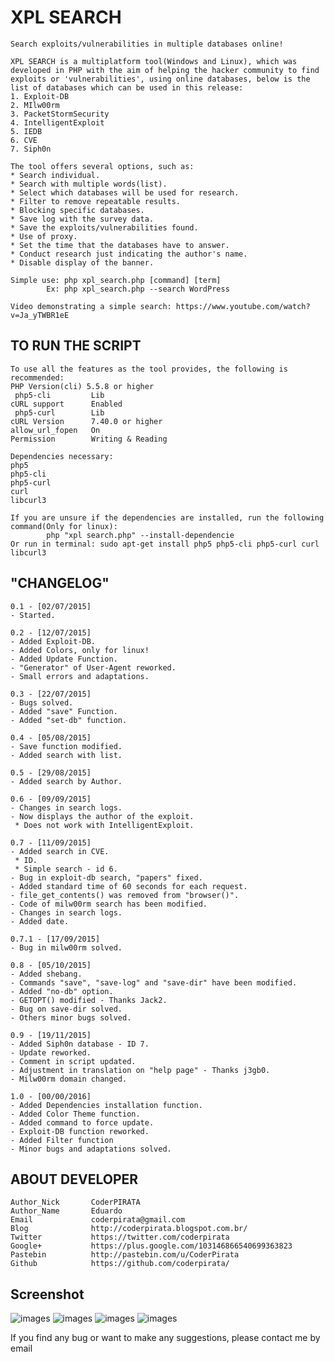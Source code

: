 XPL SEARCH
===============
```
Search exploits/vulnerabilities in multiple databases online!

XPL SEARCH is a multiplatform tool(Windows and Linux), which was developed in PHP with the aim of helping the hacker community to find exploits or 'vulnerabilities', using online databases, below is the list of databases which can be used in this release:
1. Exploit-DB
2. MIlw00rm
3. PacketStormSecurity
4. IntelligentExploit
5. IEDB
6. CVE
7. Siph0n

The tool offers several options, such as:
* Search individual.
* Search with multiple words(list).
* Select which databases will be used for research.
* Filter to remove repeatable results.
* Blocking specific databases.
* Save log with the survey data.
* Save the exploits/vulnerabilities found.
* Use of proxy.
* Set the time that the databases have to answer.
* Conduct research just indicating the author's name.
* Disable display of the banner.

Simple use: php xpl_search.php [command] [term]
        Ex: php xpl_search.php --search WordPress

Video demonstrating a simple search: https://www.youtube.com/watch?v=Ja_yTWBR1eE
```

TO RUN THE SCRIPT
----
```
To use all the features as the tool provides, the following is recommended:
PHP Version(cli) 5.5.8 or higher
 php5-cli         Lib
cURL support      Enabled
 php5-curl        Lib
cURL Version      7.40.0 or higher
allow_url_fopen   On
Permission        Writing & Reading

Dependencies necessary:
php5
php5-cli
php5-curl
curl
libcurl3

If you are unsure if the dependencies are installed, run the following command(Only for linux):
        php "xpl search.php" --install-dependencie
Or run in terminal: sudo apt-get install php5 php5-cli php5-curl curl libcurl3
```

"CHANGELOG"
----
```
0.1 - [02/07/2015]
- Started.

0.2 - [12/07/2015]
- Added Exploit-DB.
- Added Colors, only for linux!
- Added Update Function.
- "Generator" of User-Agent reworked.
- Small errors and adaptations.

0.3 - [22/07/2015]
- Bugs solved.
- Added "save" Function.
- Added "set-db" function.

0.4 - [05/08/2015]
- Save function modified.
- Added search with list.

0.5 - [29/08/2015]
- Added search by Author.

0.6 - [09/09/2015]
- Changes in search logs.
- Now displays the author of the exploit.
 * Does not work with IntelligentExploit.

0.7 - [11/09/2015]
- Added search in CVE.
 * ID.
 * Simple search - id 6.
- Bug in exploit-db search, "papers" fixed.
- Added standard time of 60 seconds for each request.
- file_get_contents() was removed from "browser()".
- Code of milw00rm search has been modified.
- Changes in search logs.
- Added date.

0.7.1 - [17/09/2015]
- Bug in milw00rm solved.

0.8 - [05/10/2015]
- Added shebang.
- Commands "save", "save-log" and "save-dir" have been modified.
- Added "no-db" option.
- GETOPT() modified - Thanks Jack2.
- Bug on save-dir solved.
- Others minor bugs solved.

0.9 - [19/11/2015]
- Added Siph0n database - ID 7.
- Update reworked.
- Comment in script updated.
- Adjustment in translation on "help page" - Thanks j3gb0.
- Milw00rm domain changed.

1.0 - [00/00/2016]
- Added Dependencies installation function.
- Added Color Theme function.
- Added command to force update.
- Exploit-DB function reworked.
- Added Filter function
- Minor bugs and adaptations solved.
```

ABOUT DEVELOPER
----
```
Author_Nick       CoderPIRATA
Author_Name       Eduardo
Email             coderpirata@gmail.com
Blog              http://coderpirata.blogspot.com.br/
Twitter           https://twitter.com/coderpirata
Google+           https://plus.google.com/103146866540699363823
Pastebin          http://pastebin.com/u/CoderPirata
Github            https://github.com/coderpirata/
```

Screenshot
----
![images](http://2.bp.blogspot.com/-_zxNoFeLuHk/VcLdwG4g8dI/AAAAAAAAAJM/VXmDTolozeU/s640/banner_xpl-search.png)
![images](https://2.bp.blogspot.com/-d43yUtGTcos/VrfSIcRXqdI/AAAAAAAAANg/WlJUhtV2zIs/s1600/filter.png)
![images](http://1.bp.blogspot.com/-P9K9fJ6k53o/VeJcozOiH2I/AAAAAAAAAJ4/iN5EwcdwIUM/s1600/exec.png)
![images](http://3.bp.blogspot.com/-SoUb9FnrRvo/Vk4itKD8M8I/AAAAAAAAANA/WWOITDYllCw/s1600/search-siph0n.png)


If you find any bug or want to make any suggestions, please contact me by email
